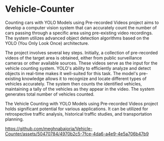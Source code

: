 # Vehicle-Counter

Counting cars with YOLO Models using Pre-recorded Videos project aims to develop a computer vision system that can accurately count the number of cars passing through a specific area using pre-existing video recordings. The system utilizes advanced object detection algorithms based on the YOLO (You Only Look Once) architecture.

The project involves several key steps. 
Initially, a collection of pre-recorded videos of the target area is obtained, either from public surveillance cameras or other available sources. These videos serve as the input for the vehicle counting system. YOLO's ability to efficiently analyze and detect objects in real-time makes it well-suited for this task. The model's pre-existing knowledge allows it to recognize and locate different types of vehicles accurately. The system then counts the identified vehicles, maintaining a tally of the vehicles as they appear in the video. The system generates total number of vehicles counted.

The Vehicle Counting with YOLO Models using Pre-recorded Videos project holds significant potential for various applications. It can be utilized for retrospective traffic analysis, historical traffic studies, and transportation planning. 



https://github.com/meghnabajoria/Vehicle-Counter/assets/50470784/4970b2c5-7fce-4da6-a4e9-4e5a706b47b9



